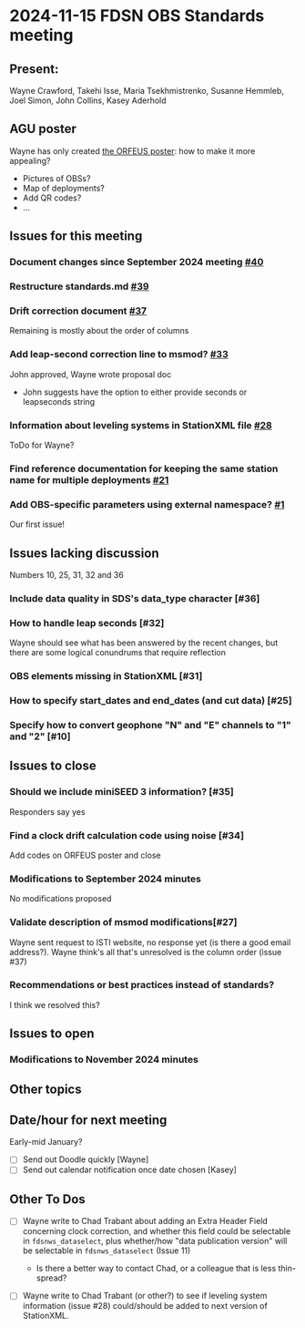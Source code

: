 # 2024-11-15 FDSN OBS Standards meeting

## Present:
Wayne Crawford, Takehi Isse, Maria Tsekhmistrenko, Susanne Hemmleb, Joel Simon, John Collins, Kasey Aderhold


## AGU poster
Wayne has only created [the ORFEUS poster](https://github.com/FDSN/OBS-standards/blob/main/other/2024.11_MarineStandards.pdf): how to make it more appealing?
- Pictures of OBSs?
- Map of deployments?
- Add QR codes?
- ...

## Issues for this meeting

### Document changes since September 2024 meeting [#40](https://github.com/FDSN/OBS-standards/issues/40)

### Restructure standards.md [#39](https://github.com/FDSN/OBS-standards/issues/39)


### Drift correction document [#37](https://github.com/FDSN/OBS-standards/issues/37)

Remaining is mostly about the order of columns

### Add leap-second correction line to msmod? [#33](https://github.com/FDSN/OBS-standards/issues/33)

John approved, Wayne wrote proposal doc
- John suggests have the option to either provide seconds or leapseconds string

### Information about leveling systems in StationXML file [#28](https://github.com/FDSN/OBS-standards/issues/28)

ToDo for Wayne?

### Find reference documentation for keeping the same station name for multiple deployments [#21](https://github.com/FDSN/OBS-standards/issues/21)

### Add OBS-specific parameters using external namespace? [#1](https://github.com/FDSN/OBS-standards/issues/1)

Our first issue!

## Issues lacking discussion

Numbers 10, 25, 31, 32 and 36

### Include data quality in SDS's data_type character [#36]

### How to handle leap seconds [#32]

Wayne should see what has been answered by the recent changes, but there are some logical conundrums that require reflection

### OBS elements missing in StationXML [#31]

### How to specify start_dates and end_dates (and cut data) [#25]

### Specify how to convert geophone "N" and "E" channels to "1" and "2" [#10]

## Issues to close

### Should we include miniSEED 3 information? [#35]

Responders say yes

### Find a clock drift calculation code using noise [#34]

Add codes on ORFEUS poster and close

### Modifications to September 2024 minutes

No modifications proposed

### Validate description of msmod modifications[#27]

Wayne sent request to ISTI website, no response yet (is there a good email address?).  Wayne think's all that's unresolved is the column order (issue #37)

### Recommendations or best practices instead of standards?

I think we resolved this?

## Issues to open

### Modifications to November 2024 minutes



## Other topics


## Date/hour for next meeting

Early-mid January?

- [ ] Send out Doodle quickly [Wayne]
- [ ] Send out calendar notification once date chosen [Kasey]

## Other To Dos

- [ ] Wayne write to Chad Trabant about adding an Extra Header Field concerning clock correction, and whether this field could be selectable in ```fdsnws_dataselect```, plus whether/how "data publication version" will be selectable in ```fdsnws_dataselect``` (Issue 11)
    - Is there a better way to contact Chad, or a colleague that is less thin-spread?

- [ ] Wayne write to Chad Trabant (or other?) to see if leveling system information (issue #28) could/should be added to next version of StationXML.
